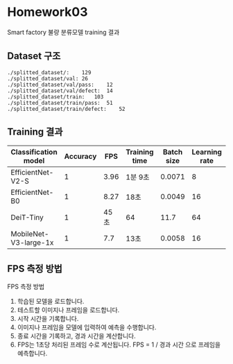 # Homework03
Smart factory 불량 분류모델 training 결과

## Dataset 구조
```
./splitted_dataset/:	129
./splitted_dataset/val:	26
./splitted_dataset/val/pass:	12
./splitted_dataset/val/defect:	14
./splitted_dataset/train:	103
./splitted_dataset/train/pass:	51
./splitted_dataset/train/defect:	52

```

## Training 결과
|Classification model|Accuracy|FPS|Training time|Batch size|Learning rate|Other prams|
|----|----|----|----|----|----|----|
|EfficientNet-V2-S|1|3.96|1분 9초|0.0071|8|기본값|
|EfficientNet-B0| 1|8.27|18초|0.0049|16|기본값|
|DeiT-Tiny|1|45초|64|11.7|64|기본값|
|MobileNet-V3-large-1x|1|7.7|13초|0.0058|16|기본값|


## FPS 측정 방법

FPS 측정 방법
1. 학습된 모델을 로드합니다.
2. 테스트할 이미지나 프레임을 로드합니다.
3. 시작 시간을 기록합니다.
4. 이미지나 프레임을 모델에 입력하여 예측을 수행합니다.
5. 종료 시간을 기록하고, 경과 시간을 계산합니다.
6. FPS는 1초당 처리된 프레임 수로 계산됩니다. FPS = 1 / 경과 시간 으로 프레임을 예측합니다.

